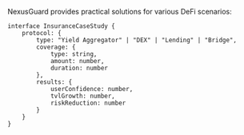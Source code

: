 NexusGuard provides practical solutions for various DeFi scenarios:

```
interface InsuranceCaseStudy {
    protocol: {
        type: "Yield Aggregator" | "DEX" | "Lending" | "Bridge",
        coverage: {
            type: string,
            amount: number,
            duration: number
        },
        results: {
            userConfidence: number,
            tvlGrowth: number,
            riskReduction: number
        }
    }
}
```
